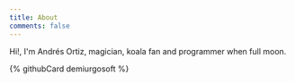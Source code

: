 ```yaml
---
title: About
comments: false
---
```


Hi!, I'm Andrés Ortiz, magician, koala fan and programmer when full moon.

{% githubCard demiurgosoft %}
